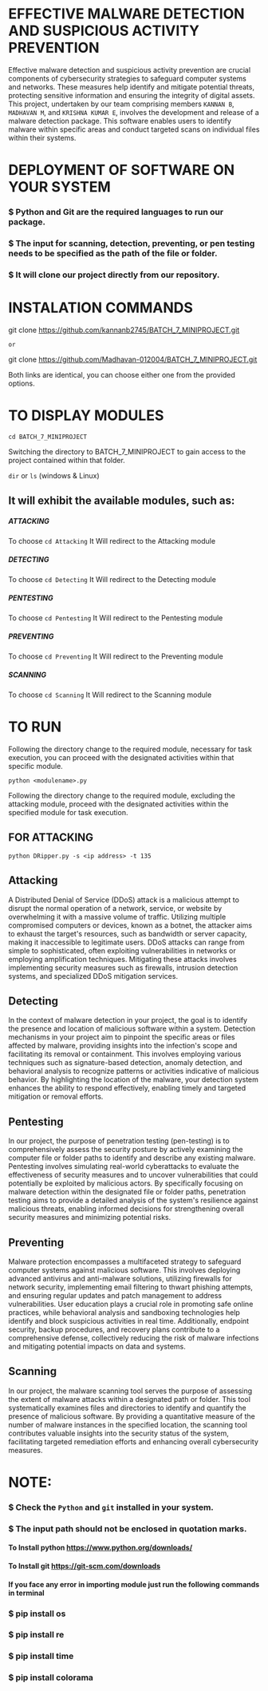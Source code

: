 # EFFECTIVE MALWARE DETECTION AND SUSPICIOUS ACTIVITY PREVENTION 
Effective malware detection and suspicious activity prevention are crucial components of cybersecurity strategies to safeguard computer systems and networks. These measures help identify and mitigate potential threats, protecting sensitive information and ensuring the integrity of digital assets.
This project, undertaken by our team comprising members `KANNAN B`, `MADHAVAN M`, and `KRISHNA KUMAR E`, involves the development and release of a malware detection package. This software enables users to identify malware within specific areas and conduct targeted scans on individual files within their systems.

# DEPLOYMENT OF SOFTWARE ON YOUR SYSTEM
### $ Python and Git are the required languages to run our package.
### $ The input for scanning, detection, preventing, or pen testing needs to be specified as the path of the file or folder.
### $ It will clone our project directly from our repository. 

# INSTALATION COMMANDS
git clone https://github.com/kannanb2745/BATCH_7_MINIPROJECT.git

`or`

git clone https://github.com/Madhavan-012004/BATCH_7_MINIPROJECT.git

Both links are identical, you can choose either one from the provided options.
# TO DISPLAY MODULES
`cd BATCH_7_MINIPROJECT`

Switching the directory to BATCH_7_MINIPROJECT to gain access to the project contained within that folder.

`dir` or `ls` (windows & Linux)

## It will exhibit the available modules, such as:
##### ATTACKING
To choose `cd Attacking` It Will redirect to the Attacking module
##### DETECTING
To choose `cd Detecting` It Will redirect to the Detecting module
##### PENTESTING 
To choose `cd Pentesting` It Will redirect to the Pentesting module
##### PREVENTING 
To choose `cd Preventing` It Will redirect to the Preventing module
##### SCANNING
To choose `cd Scanning` It Will redirect to the Scanning module

# TO RUN
Following the directory change to the required module, necessary for task execution, you can proceed with the designated activities within that specific module.

`python <modulename>.py`

Following the directory change to the required module, excluding the attacking module, proceed with the designated activities within the specified module for task execution.
## FOR ATTACKING
`python DRipper.py -s <ip address> -t 135`
## **Attacking**
A Distributed Denial of Service (DDoS) attack is a malicious attempt to disrupt the normal operation of a network, service, or website by overwhelming it with a massive volume of traffic. Utilizing multiple compromised computers or devices, known as a botnet, the attacker aims to exhaust the target's resources, such as bandwidth or server capacity, making it inaccessible to legitimate users. DDoS attacks can range from simple to sophisticated, often exploiting vulnerabilities in networks or employing amplification techniques. Mitigating these attacks involves implementing security measures such as firewalls, intrusion detection systems, and specialized DDoS mitigation services.

## **Detecting**
In the context of malware detection in your project, the goal is to identify the presence and location of malicious software within a system. Detection mechanisms in your project aim to pinpoint the specific areas or files affected by malware, providing insights into the infection's scope and facilitating its removal or containment. This involves employing various techniques such as signature-based detection, anomaly detection, and behavioral analysis to recognize patterns or activities indicative of malicious behavior. By highlighting the location of the malware, your detection system enhances the ability to respond effectively, enabling timely and targeted mitigation or removal efforts.

## **Pentesting**
In our project, the purpose of penetration testing (pen-testing) is to comprehensively assess the security posture by actively examining the computer file or folder paths to identify and describe any existing malware. Pentesting involves simulating real-world cyberattacks to evaluate the effectiveness of security measures and to uncover vulnerabilities that could potentially be exploited by malicious actors. By specifically focusing on malware detection within the designated file or folder paths, penetration testing aims to provide a detailed analysis of the system's resilience against malicious threats, enabling informed decisions for strengthening overall security measures and minimizing potential risks.

## **Preventing**
Malware protection encompasses a multifaceted strategy to safeguard computer systems against malicious software. This involves deploying advanced antivirus and anti-malware solutions, utilizing firewalls for network security, implementing email filtering to thwart phishing attempts, and ensuring regular updates and patch management to address vulnerabilities. User education plays a crucial role in promoting safe online practices, while behavioral analysis and sandboxing technologies help identify and block suspicious activities in real time. Additionally, endpoint security, backup procedures, and recovery plans contribute to a comprehensive defense, collectively reducing the risk of malware infections and mitigating potential impacts on data and systems.

## **Scanning**
In our project, the malware scanning tool serves the purpose of assessing the extent of malware attacks within a designated path or folder. This tool systematically examines files and directories to identify and quantify the presence of malicious software. By providing a quantitative measure of the number of malware instances in the specified location, the scanning tool contributes valuable insights into the security status of the system, facilitating targeted remediation efforts and enhancing overall cybersecurity measures.



# NOTE: 
### $ Check the `Python` and `git` installed in your system.
### $ The input path should not be enclosed in quotation marks.
#### To Install python https://www.python.org/downloads/
#### To Install git https://git-scm.com/downloads
#### If you face any error in importing module just run the following commands in terminal
### $ pip install os 
### $ pip install re 
### $ pip install time
### $ pip install colorama


